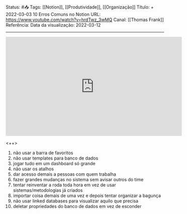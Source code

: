 Status: #📥 
Tags: [[Notion]], [[Produtividade]], [[Organização]]
Título: + 2022-03-03 10 Erros Comuns no Notion
URL: https://www.youtube.com/watch?v=hrdTwz_3wMQ
Canal: [[Thomas Frank]]
Referência: 
Data da visualização: 2022-03-12 

---

<center>
	<iframe width="560" height="315" src="https://www.youtube.com/embed/hrdTwz_3wMQ" frameborder="0" allow="accelerometer; autoplay; encrypted-media; gyroscope; picture-in-picture" allow-fullscreen></iframe>
</center>

<++>

1. não usar a barra de favoritos
2. não usar templates para banco de dados
3. jogar tudo em um dashboard só grande
4. não usar os atalhos
5. dar acesso demais a pessoas com quem trabalha
6. fazer grandes mudanças no sistema sem avisar outros do time
7. tentar reinventar a roda toda hora em vez de usar sistemas/metodologias já criados
8. importar coisa demais de uma vez e depois tentar organizar a bagunça
9. não usar linked databases para visualizar aquilo que precisa
10. deletar propriedades do banco de dados em vez de esconder